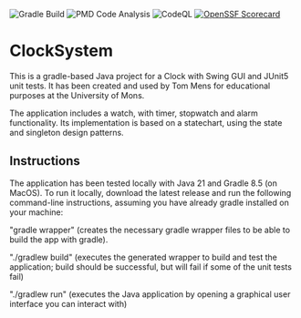![Gradle Build](https://github.com/RomeoXXIV/ClockSystem/actions/workflows/gradle.yml/badge.svg)
![PMD Code Analysis](https://github.com/RomeoXXIV/ClockSystem/actions/workflows/pmd-analysis.yml/badge.svg)
![CodeQL](https://github.com/RomeoXXIV/ClockSystem/actions/workflows/codeql.yml/badge.svg)
[![OpenSSF Scorecard](https://api.securityscorecards.dev/projects/github.com/RomeoXXIV/ClockSystem/badge)](https://securityscorecards.dev/viewer/?uri=github.com/RomeoXXIV/ClockSystem)

# ClockSystem

This is a gradle-based Java project for a Clock with Swing GUI and JUnit5 unit tests. It has been created and used by Tom Mens for educational purposes at the University of Mons.

The application includes a watch, with timer, stopwatch and alarm functionality.
Its implementation is based on a statechart, using the state and singleton design patterns.


## Instructions

The application has been tested locally with Java 21 and Gradle 8.5 (on MacOS). To run it locally, download the latest release and run the following command-line instructions, assuming you have already gradle installed on your machine:

"gradle wrapper" (creates the necessary gradle wrapper files to be able to build the app with gradle).

"./gradlew build" (executes the generated wrapper to build and test the application; build should be successful, but will fail if some of the unit tests fail)

"./gradlew run" (executes the Java application by opening a graphical user interface you can interact with)
